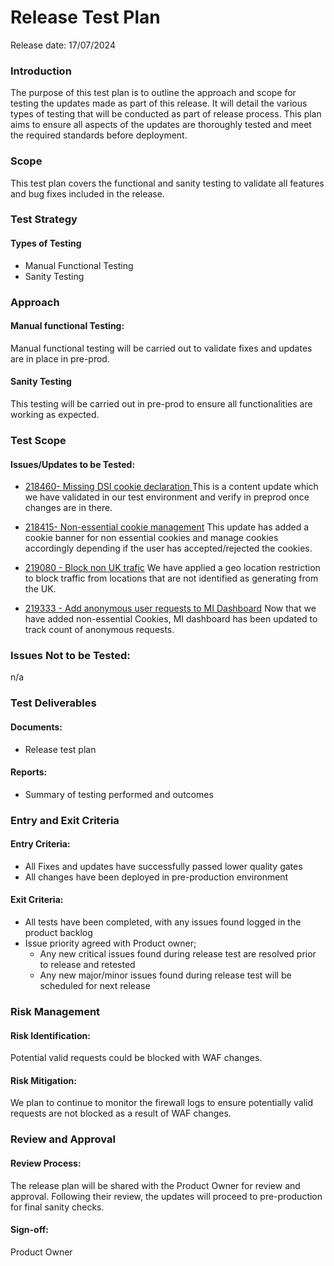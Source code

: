 ﻿# Release Test Plan
Release date: 17/07/2024

### Introduction
The purpose of this test plan is to outline the approach and scope for testing the updates made as part of this release. It will detail the various types of testing that will be conducted as part of release process.  This plan aims to ensure all aspects of the updates are thoroughly tested and meet the required standards before deployment.

### Scope 
This test plan covers the functional and sanity testing to validate all features and bug fixes included in the release.

### Test Strategy
#### Types of Testing
- Manual Functional Testing
- Sanity Testing

### Approach
#### Manual functional Testing: 
Manual functional testing will be carried out to validate fixes and updates are in place in pre-prod. 
#### Sanity Testing
This testing will be carried out in pre-prod to ensure all functionalities are working as expected. 

### Test Scope
#### Issues/Updates to be Tested:
- [218460- Missing DSI cookie declaration ](https://dfe-ssp.visualstudio.com/s198-DfE-Benchmarking-service/_workitems/edit/218460) 
This is a content update which we have validated in our test environment and verify in preprod once changes are in there.  

- [218415- Non-essential cookie management](https://dfe-ssp.visualstudio.com/s198-DfE-Benchmarking-service/_workitems/edit/218415)
This update has added a cookie banner for non essential cookies and manage cookies accordingly depending if the user has accepted/rejected the cookies.
- [219080 - Block non UK trafic](https://dfe-ssp.visualstudio.com/s198-DfE-Benchmarking-service/_workitems/edit/219080)  We have applied a geo location restriction to block traffic from locations that are not identified as generating from the UK.
- [219333 - Add anonymous user requests to MI Dashboard](https://dfe-ssp.visualstudio.com/s198-DfE-Benchmarking-service/_workitems/edit/219333) Now that we have added non-essential Cookies, MI dashboard has been updated to track count of anonymous requests.
### Issues Not to be Tested:
n/a

### Test Deliverables
#### Documents:
- Release test plan
#### Reports:
- Summary of testing performed and outcomes

### Entry and Exit Criteria
#### Entry Criteria:
- All Fixes and updates have successfully passed lower quality gates 
- All changes have been deployed in pre-production environment

#### Exit Criteria:
- All tests have been completed, with any issues found logged in the product backlog
- Issue priority agreed with Product owner;
    - Any new critical issues found during release test are resolved prior to release and retested
    - Any new major/minor issues found during release test will be scheduled for next release


### Risk Management
#### Risk Identification:
Potential valid requests could be blocked with WAF changes.

#### Risk Mitigation: 
We plan to continue to monitor the firewall logs to ensure potentially valid requests are not blocked as a result of WAF changes.
### Review and Approval
#### Review Process: 
The release plan will be shared with the Product Owner for review and approval. Following their review, the updates will proceed to pre-production for final sanity checks.
#### Sign-off:
Product Owner
